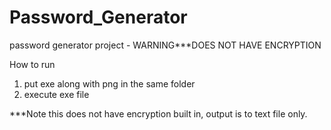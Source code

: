 # Password_Generator
password generator project - WARNING***DOES NOT HAVE ENCRYPTION

How to run
1. put exe along with png in the same folder
2. execute exe file

***Note this does not have encryption built in, output is to text file only.
